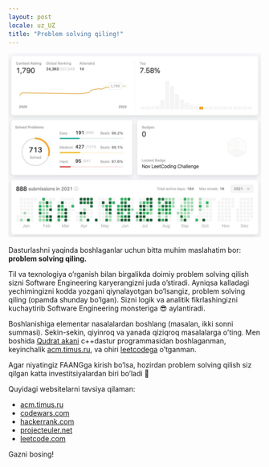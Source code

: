 ```yaml
---
layout: post
locale: uz_UZ
title: "Problem solving qiling!"
---
```


![Vohid's leetcode stats](/assets/leetcode-stats.jpg)

Dasturlashni yaqinda boshlaganlar uchun bitta muhim maslahatim bor: __problem solving qiling.__

Til va texnologiya o’rganish bilan birgalikda doimiy problem solving qilish sizni Software Engineering karyerangizni juda o’stiradi. Ayniqsa kalladagi yechimingizni kodda yozgani qiynalayotgan bo’lsangiz, problem solving qiling (opamda shunday bo’lgan). Sizni logik va analitik fikrlashingizni kuchaytirib Software Engineering monsteriga 😎 aylantiradi.

Boshlanishiga elementar nasalalardan boshlang (masalan, ikki sonni summasi). Sekin-sekin, qiyinroq va yanada qiziqroq masalalarga o’ting. Men boshida [Qudrat akani](https://www.linkedin.com/in/qudrat-abdurahimov-93702855/) c++dastur programmasidan boshlaganman, keyinchalik [acm.timus.ru](https://acm.timus.ru/author.aspx?id=180016), va ohiri [leetcodega](http://leetcode.com/vovo_pap) o’tganman.

Agar niyatingiz FAANGga kirish bo’lsa, hozirdan problem solving qilish siz qilgan katta investitsiyalardan biri bo’ladi 🙂

Quyidagi websitelarni tavsiya qilaman:
 - [acm.timus.ru](acm.timus.ru)
 - [codewars.com](codewars.com)
 - [hackerrank.com](hackerrank.com)
 - [projecteuler.net](projecteuler.net)
 - [leetcode.com](leetcode.com)

Gazni bosing!